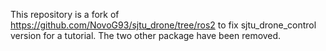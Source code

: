 This repository is a fork of https://github.com/NovoG93/sjtu_drone/tree/ros2 to fix sjtu_drone_control version for a tutorial.
The two other package have been removed.


